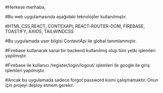 #Herkese merhaba,

#Bu  web uygulamasında aşağıdaki teknolojiler kullanılmıştır.

#HTML,CSS,REACT, CONTEXAPI, REACT-ROUTER-DOM, FİREBASE, TOASTIFY, AXIOS, TAILWINDCSS

#Bu uygulamada user bilgisi ContextApi ile global tanımlanmıştır.

#Firebase kullanarak sanal bir backend kullanılmış olup tüm yetki işlemleri yapılmıştır.

#Firebase ile kullanıcı /register/login/logout/ işlemleri ile google ile giriş işlemleri yapılmıştır.

#Ancak bu uygulamada sadece forgot password kısmı çalışmamaktır. Onun için projeyi deploy etmem gerekir.






